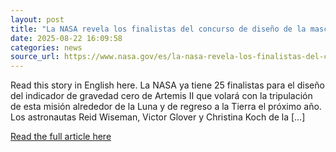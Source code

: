 ```yaml
---
layout: post
title: "La NASA revela los finalistas del concurso de diseño de la mascota lunar de Artemis II"
date: 2025-08-22 16:09:58 
categories: news
source_url: https://www.nasa.gov/es/la-nasa-revela-los-finalistas-del-concurso-de-diseno-de-la-mascota-lunar-de-artemis-ii/
---
```


Read this story in English here. La NASA ya tiene 25 finalistas para el diseño del indicador de gravedad cero de Artemis II que volará con la tripulación de esta misión alrededor de la Luna y de regreso a la Tierra el próximo año. Los astronautas Reid Wiseman, Victor Glover y Christina Koch de la [&#8230;]

[Read the full article here](https://www.nasa.gov/es/la-nasa-revela-los-finalistas-del-concurso-de-diseno-de-la-mascota-lunar-de-artemis-ii/)
